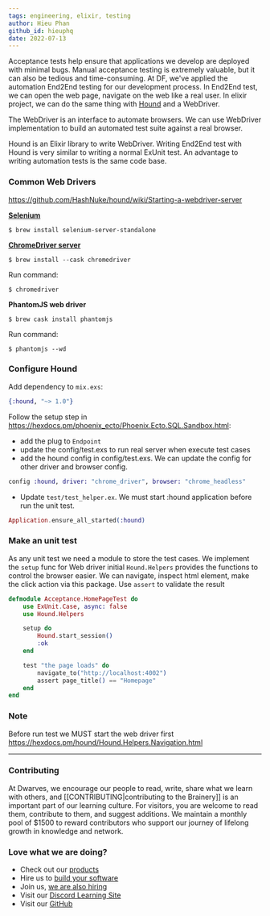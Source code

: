```yaml
---
tags: engineering, elixir, testing
author: Hieu Phan
github_id: hieuphq
date: 2022-07-13
---
```


Acceptance tests help ensure that applications we develop are deployed with minimal bugs. Manual acceptance testing is extremely valuable, but it can also be tedious and time-consuming. At DF, we've applied the automation End2End testing for our development process. In End2End test, we can open the web page, navigate on the web like a real user. In elixir project, we can do the same thing with [Hound](https://github.com/HashNuke/hound) and a WebDriver.

The WebDriver is an interface to automate browsers. We can use WebDriver implementation to build an automated test suite against a real browser.

Hound is an Elixir library to write WebDriver. Writing End2End test with Hound is very similar to writing a normal ExUnit test. An advantage to writing automation tests is the same code base.

### Common Web Drivers
https://github.com/HashNuke/hound/wiki/Starting-a-webdriver-server

[**Selenium**](https://selenium-release.storage.googleapis.com/index.html)

```shell
$ brew install selenium-server-standalone
```

[**ChromeDriver server**](https://chromedriver.chromium.org)

```shell
$ brew install --cask chromedriver
```

Run command:

```shell
$ chromedriver
```

**PhantomJS web driver**

```shell
$ brew cask install phantomjs
```

Run command:

```shell
$ phantomjs --wd
```

### Configure Hound
Add dependency to `mix.exs`:

```elixir
{:hound, "~> 1.0"}
```

Follow the setup step in https://hexdocs.pm/phoenix_ecto/Phoenix.Ecto.SQL.Sandbox.html:

- add the plug to `Endpoint`
- update the config/test.exs to run real server when execute test cases
- add the hound config in config/test.exs. We can update the config for other driver and browser config.

```elixir
config :hound, driver: "chrome_driver", browser: "chrome_headless"
```

- Update `test/test_helper.ex`. We must start :hound application before run the unit test.

```elixir
Application.ensure_all_started(:hound)
```

### Make an unit test
As any unit test we need a module to store the test cases. We implement the `setup` func for Web driver initial `Hound.Helpers` provides the functions to control the browser easier. We can navigate, inspect html element, make the click action via this package. Use `assert` to validate the result

```elixir
defmodule Acceptance.HomePageTest do
    use ExUnit.Case, async: false
    use Hound.Helpers

    setup do
        Hound.start_session()
        :ok
    end

    test "the page loads" do
        navigate_to("http://localhost:4002")
        assert page_title() == "Homepage"
    end
end
```

### Note
Before run test we MUST start the web driver first https://hexdocs.pm/hound/Hound.Helpers.Navigation.html

---
<!-- cta -->

### Contributing
At Dwarves, we encourage our people to read, write, share what we learn with others, and [[CONTRIBUTING|contributing to the Brainery]] is an important part of our learning culture. For visitors, you are welcome to read them, contribute to them, and suggest additions. We maintain a monthly pool of $1500 to reward contributors who support our journey of lifelong growth in knowledge and network.

### Love what we are doing?
- Check out our [products](https://superbits.co)
- Hire us to [build your software](https://d.foundation)
- Join us, [we are also hiring](https://github.com/dwarvesf/WeAreHiring)
- Visit our [Discord Learning Site](https://discord.gg/dzNBpNTVEZ)
- Visit our [GitHub](https://github.com/dwarvesf)